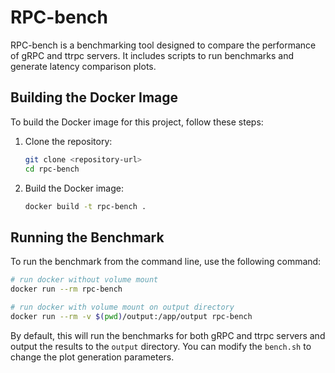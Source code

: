 # RPC-bench

RPC-bench is a benchmarking tool designed to compare the performance of gRPC and ttrpc servers. It includes scripts to run benchmarks and generate latency comparison plots.

## Building the Docker Image

To build the Docker image for this project, follow these steps:

1. Clone the repository:
    ```sh
    git clone <repository-url>
    cd rpc-bench
    ```

2. Build the Docker image:
    ```sh
    docker build -t rpc-bench .
    ```

## Running the Benchmark

To run the benchmark from the command line, use the following command:

```sh
# run docker without volume mount
docker run --rm rpc-bench

# run docker with volume mount on output directory
docker run --rm -v $(pwd)/output:/app/output rpc-bench
```
By default, this will run the benchmarks for both gRPC and ttrpc servers and output the results to the `output` directory.
You can modify the `bench.sh` to change the plot generation parameters.

